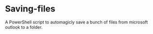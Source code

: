# Saving-files
A PowerShell script to automagicly save a bunch of files from microsoft outlook to a folder.

